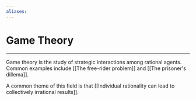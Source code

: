 ```yaml
---
aliases: 
---
```

# Game Theory
---
Game theory is the study of strategic interactions among rational agents. Common examples include [[The free-rider problem]] and [[The prisoner's dillema]]. 

A common theme of this field is that [[Individual rationality can lead to collectively irrational results]]. 